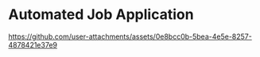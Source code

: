 # Automated Job Application
https://github.com/user-attachments/assets/0e8bcc0b-5bea-4e5e-8257-4878421e37e9
